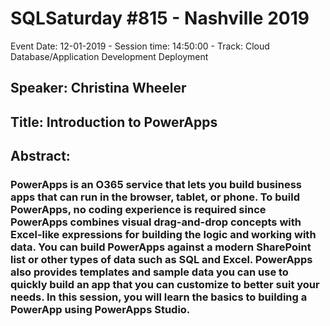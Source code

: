 # SQLSaturday #815 - Nashville 2019
Event Date: 12-01-2019 - Session time: 14:50:00 - Track: Cloud Database/Application Development  Deployment 
## Speaker: Christina Wheeler
## Title: Introduction to PowerApps
## Abstract:
### PowerApps is an O365 service that lets you build business apps that can run in the browser, tablet, or phone. To build PowerApps, no coding experience is required since PowerApps combines visual drag-and-drop concepts with Excel-like expressions for building the logic and working with data. You can build PowerApps against a modern SharePoint list or other types of data such as SQL and Excel. PowerApps also provides templates and sample data you can use to quickly build an app that you can customize to better suit your needs. In this session, you will learn the basics to building a PowerApp using PowerApps Studio.
